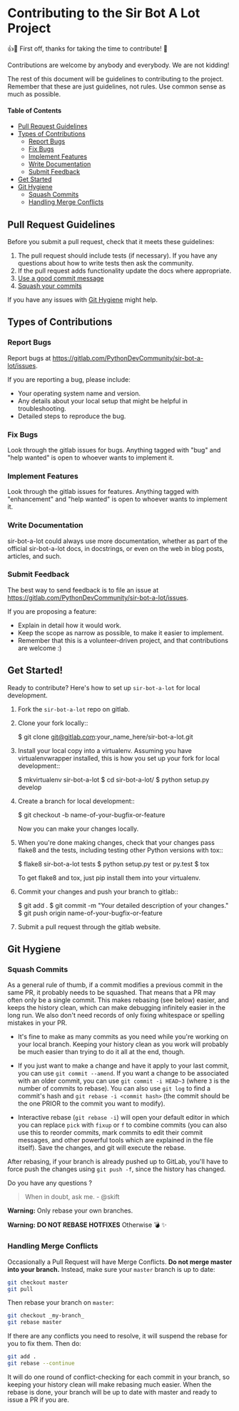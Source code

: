 # Contributing to the Sir Bot A Lot Project

:+1::tada: First off, thanks for taking the time to contribute! :tada:

Contributions are welcome by anybody and everybody. We are not kidding!

The rest of this document will be guidelines to contributing to the project. Remember that these are just guidelines, not rules. Use common sense as much as possible.


#### Table of Contents

- [Pull Request Guidelines](#pull-request-guidelines)
- [Types of Contributions](#types-of-contributions)
  - [Report Bugs](#report-bugs)
  - [Fix Bugs](#fix-bugs)
  - [Implement Features](#implement-features)
  - [Write Documentation](#write-documentation)
  - [Submit Feedback](#submit-feedback)
- [Get Started](#get-started)
- [Git Hygiene](#git-hygiene)
  - [Squash Commits](#squash-commits)
  - [Handling Merge Conflicts](#handling-merge-conflicts)


## Pull Request Guidelines

Before you submit a pull request, check that it meets these guidelines:

1. The pull request should include tests (if necessary). If you have any questions about how to write tests then ask the community.
2. If the pull request adds functionality update the docs where appropriate.
3. [Use a good commit message](https://github.com/spring-projects/spring-framework/blob/30bce7/CONTRIBUTING.md#format-commit-messages)
4. [Squash your commits](#squash-commits)

If you have any issues with [Git Hygiene](#git-hygiene) might help.

## Types of Contributions

### Report Bugs

Report bugs at https://gitlab.com/PythonDevCommunity/sir-bot-a-lot/issues.

If you are reporting a bug, please include:

* Your operating system name and version.
* Any details about your local setup that might be helpful in troubleshooting.
* Detailed steps to reproduce the bug.

### Fix Bugs

Look through the gitlab issues for bugs. Anything tagged with "bug"
and "help wanted" is open to whoever wants to implement it.

### Implement Features

Look through the gitlab issues for features. Anything tagged with "enhancement"
and "help wanted" is open to whoever wants to implement it.

### Write Documentation

sir-bot-a-lot could always use more documentation, whether as part of the
official sir-bot-a-lot docs, in docstrings, or even on the web in blog posts,
articles, and such.

### Submit Feedback

The best way to send feedback is to file an issue at https://gitlab.com/PythonDevCommunity/sir-bot-a-lot/issues.

If you are proposing a feature:

* Explain in detail how it would work.
* Keep the scope as narrow as possible, to make it easier to implement.
* Remember that this is a volunteer-driven project, and that contributions
  are welcome :)

## Get Started!

Ready to contribute? Here's how to set up `sir-bot-a-lot` for local development.

1. Fork the `sir-bot-a-lot` repo on gitlab.
2. Clone your fork locally::

    $ git clone git@gitlab.com:your_name_here/sir-bot-a-lot.git

3. Install your local copy into a virtualenv. Assuming you have virtualenvwrapper installed, this is how you set up your fork for local development::

    $ mkvirtualenv sir-bot-a-lot
    $ cd sir-bot-a-lot/
    $ python setup.py develop

4. Create a branch for local development::

    $ git checkout -b name-of-your-bugfix-or-feature

   Now you can make your changes locally.

5. When you're done making changes, check that your changes pass flake8 and the tests, including testing other Python versions with tox::

    $ flake8 sir-bot-a-lot tests
    $ python setup.py test or py.test
    $ tox

   To get flake8 and tox, just pip install them into your virtualenv.

6. Commit your changes and push your branch to gitlab::

    $ git add .
    $ git commit -m "Your detailed description of your changes."
    $ git push origin name-of-your-bugfix-or-feature

7. Submit a pull request through the gitlab website.

## Git Hygiene

### Squash Commits

 As a general rule of thumb, if a commit modifies a previous commit in the same PR, it probably needs to be squashed. That means that a PR may often only be a single commit. This makes rebasing (see below) easier, and keeps the history clean, which can make debugging infinitely easier in the long run. We also don't need records of only fixing whitespace or spelling mistakes in your PR.

- It's fine to make as many commits as you need while you're working on your local branch. Keeping your history clean as you work will probably be much easier than trying to do it all at the end, though.

- If you just want to make a change and have it apply to your last commit, you can use `git commit --amend`. If you want a change to be associated with an older commit, you can use `git commit -i HEAD~3` (where `3` is the number of commits to rebase). You can also use `git log` to find a commit's hash and `git rebase -i <commit hash>` (the commit should be the one PRIOR to the commit you want to modify).

- Interactive rebase (`git rebase -i`) will open your default editor in which you can replace `pick` with `fixup` or `f` to combine commits (you can also use this to reorder commits, mark commits to edit their commit messages, and other powerful tools which are explained in the file itself). Save the changes, and git will execute the rebase.

After rebasing, if your branch is already pushed up to GitLab, you'll have to force push the changes using `git push -f`, since the history has changed.

Do you have any questions ?

> When in doubt, ask me. - @skift

**Warning:** Only rebase your own branches.

**Warning:** **DO NOT REBASE HOTFIXES** Otherwise :bomb: :sparkles:

### Handling Merge Conflicts

Occasionally a Pull Request will have Merge Conflicts. **Do not merge master into your branch.** Instead, make sure your `master` branch is up to date:

```sh
git checkout master
git pull
```

Then rebase your branch on `master`:

```sh
git checkout _my-branch_
git rebase master
```

If there are any conflicts you need to resolve, it will suspend the rebase for you to fix them. Then do:

```sh
git add .
git rebase --continue
```

It will do one round of conflict-checking for each commit in your branch, so keeping your history clean will make rebasing much easier. When the rebase is done, your branch will be up to date with master and ready to issue a PR if you are.
